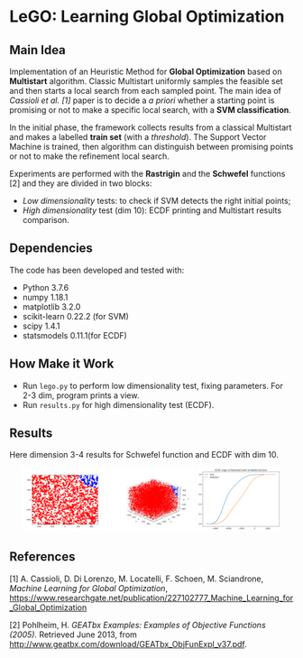 # LeGO: Learning Global Optimization

## Main Idea
Implementation of an Heuristic Method for **Global Optimization** based on **Multistart** algorithm. Classic Multistart 
uniformly samples the feasible set and then starts a local search from each sampled point. The main idea of _Cassioli et 
al. [1]_ paper is to decide a _a priori_ whether a starting point is promising or not to make a specific local search, 
with a **SVM classification**.

In the initial phase, the framework collects results from a classical Multistart and makes a labelled **train set** 
(with a _threshold_). The Support Vector Machine is trained, then algorithm can distinguish between promising points or 
not to make the refinement local search.

Experiments are performed with the **Rastrigin** and the **Schwefel** functions [2] and they are divided in two blocks:

- _Low dimensionality_ tests: to check if SVM detects the right initial points;
- _High dimensionality_ test (dim 10): ECDF printing and Multistart results comparison.

## Dependencies
The code has been developed and tested with:
- Python 3.7.6
- numpy 1.18.1
- matplotlib 3.2.0
- scikit-learn 0.22.2 (for SVM)
- scipy 1.4.1
- statsmodels 0.11.1(for ECDF)

## How Make it Work

- Run `lego.py` to perform low dimensionality test, fixing parameters. For 2-3 dim, program prints a view.
- Run `results.py` for high dimensionality test (ECDF).

## Results

Here dimension 3-4 results for Schwefel function and ECDF with dim 10.

<div>
<p align="center">
<img src="images/schwefel3d.png" width=30% height=auto>
<img src="images/schwefel4d.png" width=30% height=auto>
<img src="images/ecdfschwefel.png" width=30% height=auto>
</p>
<div/>

## References

[1] A. Cassioli, D. Di Lorenzo, M. Locatelli, F. Schoen, M. Sciandrone, _Machine Learning for Global Optimization_, https://www.researchgate.net/publication/227102777_Machine_Learning_for_Global_Optimization

[2] Pohlheim, H. _GEATbx Examples: Examples of Objective Functions (2005)._ Retrieved June 2013, from http://www.geatbx.com/download/GEATbx_ObjFunExpl_v37.pdf.